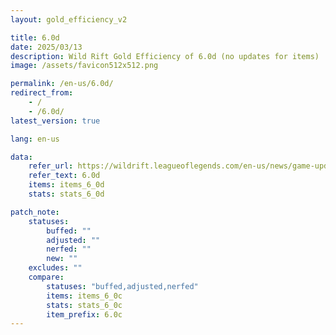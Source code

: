 ```yaml
---
layout: gold_efficiency_v2

title: 6.0d
date: 2025/03/13
description: Wild Rift Gold Efficiency of 6.0d (no updates for items)
image: /assets/favicon512x512.png

permalink: /en-us/6.0d/
redirect_from: 
    - /
    - /6.0d/
latest_version: true

lang: en-us

data:
    refer_url: https://wildrift.leagueoflegends.com/en-us/news/game-updates/wild-rift-patch-notes-6-0d/
    refer_text: 6.0d
    items: items_6_0d
    stats: stats_6_0d

patch_note:
    statuses:
        buffed: ""
        adjusted: ""
        nerfed: ""
        new: ""
    excludes: ""
    compare:
        statuses: "buffed,adjusted,nerfed"
        items: items_6_0c
        stats: stats_6_0c
        item_prefix: 6.0c
---
```

